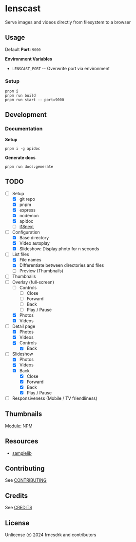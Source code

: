 # lenscast

Serve images and videos directly from filesystem to a browser

## Usage

Default **Port**: `9000`

**Environment Variables**

- `LENSCAST_PORT` -- Overwrite port via environment

### Setup

```
pnpm i
pnpm run build
pnpm run start -- port=9000
```

## Development

### Documentation

**Setup**

```
pnpm i -g apidoc
```

**Generate docs**

```
pnpm run docs:generate
```

## TODO

- [ ] Setup
  - [x] git repo
  - [x] pnpm
  - [x] express
  - [x] nodemon
  - [x] apidoc
  - [ ] [i18next](https://www.npmjs.com/package/i18next-http-middleware)
- [ ] Configuration
  - [x] Base directory
  - [x] Video autoplay
  - [x] Slideshow: Display photo for n seconds
- [ ] List files
  - [x] File names
  - [x] Differentiate between directories and files
  - [ ] Preview (Thumbnails)
- [ ] Thumbnails
- [ ] Overlay (full-screen)
  - [ ] Controls
    - [ ] Close
    - [ ] Forward
    - [ ] Back
    - [ ] Play / Pause
  - [x] Photos
  - [x] Videos
- [ ] Detail page
  - [x] Photos
  - [x] Videos
  - [x] Controls
    - [x] Back
- [ ] Slideshow
  - [x] Photos
  - [x] Videos
  - [x] Back
    - [x] Close
    - [x] Forward
    - [x] Back
    - [x] Play / Pause
- [ ] Responsiveness (Mobile / TV friendliness)

## Thumbnails

[Module: NPM](https://www.npmjs.com/package/image-thumbnail)

## Resources

- [samplelib](https://samplelib.com/)

## Contributing

See [CONTRIBUTING](https://github.com/frncsdrk/lenscast/blob/main/CONTRIBUTING.md)

## Credits

See [CREDITS](https://github.com/frncsdrk/lenscast/blob/main/CREDITS)

## License

Unlicense (c) 2024 frncsdrk and contributors
